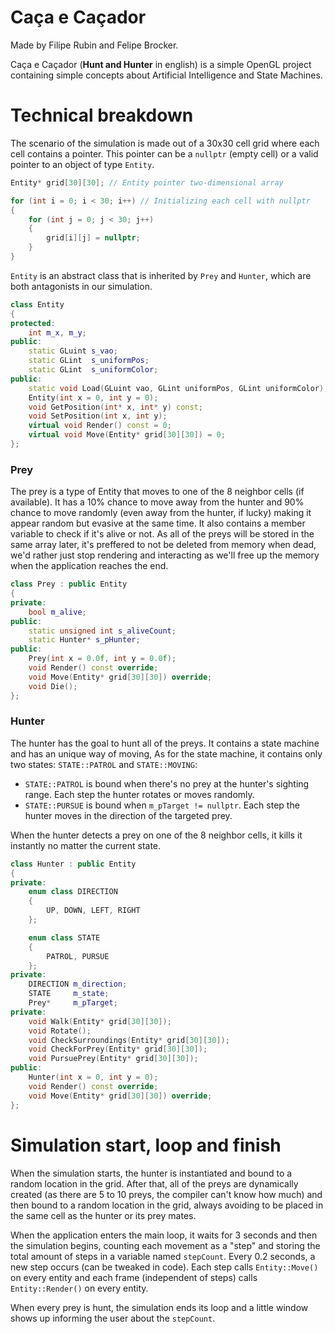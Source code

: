 # Caça e Caçador
Made by Filipe Rubin and Felipe Brocker.

Caça e Caçador (**Hunt and Hunter** in english) is a simple OpenGL project containing simple concepts about Artificial Intelligence and State Machines.

# Technical breakdown
The scenario of the simulation is made out of a 30x30 cell grid where each cell contains a pointer. This pointer can be a `nullptr` (empty cell) or a valid pointer to an object of type `Entity`.
```C++
Entity* grid[30][30]; // Entity pointer two-dimensional array

for (int i = 0; i < 30; i++) // Initializing each cell with nullptr
{
    for (int j = 0; j < 30; j++)
    {
        grid[i][j] = nullptr;
    }
}
```

`Entity` is an abstract class that is inherited by `Prey` and `Hunter`, which are both antagonists in our simulation.

```C++
class Entity
{
protected:
    int m_x, m_y;
public:
    static GLuint s_vao;
    static GLint  s_uniformPos;
    static GLint  s_uniformColor;
public:
    static void Load(GLuint vao, GLint uniformPos, GLint uniformColor);
    Entity(int x = 0, int y = 0);
    void GetPosition(int* x, int* y) const;
    void SetPosition(int x, int y);
    virtual void Render() const = 0;
    virtual void Move(Entity* grid[30][30]) = 0;
};
```

### Prey
The prey is a type of Entity that moves to one of the 8 neighbor cells (if available). It has a 10% chance to move away from the hunter and 90% chance to move randomly (even away from the hunter, if lucky) making it appear random but evasive at the same time.
It also contains a member variable to check if it's alive or not. As all of the preys will be stored in the same array later, it's preffered to not be deleted from memory when dead, we'd rather just stop rendering and interacting as we'll free up the memory when the application reaches the end.
```C++
class Prey : public Entity
{
private:
    bool m_alive;
public:
    static unsigned int s_aliveCount;
    static Hunter* s_pHunter;
public:
    Prey(int x = 0.0f, int y = 0.0f);
    void Render() const override;
    void Move(Entity* grid[30][30]) override;
    void Die();
};
```

### Hunter
The hunter has the goal to hunt all of the preys. It contains a state machine and has an unique way of moving, As for the state machine, it contains only two states: `STATE::PATROL` and `STATE::MOVING`:
* `STATE::PATROL` is bound when there's no prey at the hunter's sighting range. Each step the hunter rotates or moves randomly.
* `STATE::PURSUE` is bound when `m_pTarget != nullptr`. Each step the hunter moves in the direction of the targeted prey.

When the hunter detects a prey on one of the 8 neighbor cells, it kills it instantly no matter the current state.
```C++
class Hunter : public Entity
{
private:
    enum class DIRECTION
    {
        UP, DOWN, LEFT, RIGHT
    };

    enum class STATE
    {
        PATROL, PURSUE
    };
private:
    DIRECTION m_direction;
    STATE     m_state;
    Prey*     m_pTarget;
private:
    void Walk(Entity* grid[30][30]);
    void Rotate();
    void CheckSurroundings(Entity* grid[30][30]);
    void CheckForPrey(Entity* grid[30][30]);
    void PursuePrey(Entity* grid[30][30]);
public:
    Hunter(int x = 0, int y = 0);
    void Render() const override;
    void Move(Entity* grid[30][30]) override;
};
```

# Simulation start, loop and finish
When the simulation starts, the hunter is instantiated and bound to a random location in the grid. After that, all of the preys are dynamically created (as there are 5 to 10 preys, the compiler can't know how much) and then bound to a random location in the grid, always avoiding to be placed in the same cell as the hunter or its prey mates.

When the application enters the main loop, it waits for 3 seconds and then the simulation begins, counting each movement as a "step" and storing the total amount of steps in a variable named `stepCount`. Every 0.2 seconds, a new step occurs (can be tweaked in code). Each step calls `Entity::Move()` on every entity and each frame (independent of steps) calls `Entity::Render()` on every entity.

When every prey is hunt, the simulation ends its loop and a little window shows up informing the user about the `stepCount`.
